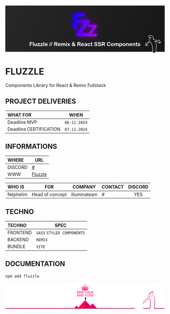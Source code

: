 ![Cover](https://github.com/nephcode/fluzzle/blob/main/.github/images/githubReadmeHeader.png)

<!-- ∵ ƸӜƷ ∴∵ ƸӜƷ ∴∵ ƸӜƷ ∴∵ ƸӜƷ ∴∵ ƸӜƷ ∴∵ ƸӜƷ ∴∵ ƸӜƷ ∴∵ ƸӜƷ ∴∵ ƸӜƷ ∴∵ ƸӜƷ ∴∵ ƸӜƷ ∴∵ ƸӜƷ ∴ -->

# FLUZZLE

Components Library for React & Remix Fullstack

## PROJECT DELIVERIES

| WHAT FOR               | WHEN         |
| :--------------------- | ------------ |
| Deadline MVP           | `06-11-2024` |
| Deadline CERTIFICATION | `07-11-2024` |

## INFORMATIONS

| WHERE   | URL                               |
| :------ | --------------------------------- |
| DISCORD | [#](#)                            |
| WWW     | [Fluzzle](fluzzle.youcodeuse.com) |

| WHO IS   | FOR             |   COMPANY    | CONTACT | DISCORD |
| :------- | --------------- | :----------: | ------- | :-----: |
| Nephelim | Head of concept | illuminateam | #       |   YES   |

## TECHNO

| TECHNO   | SPEC                       |
| :------- | -------------------------- |
| FRONTEND | `SASS` `STYLED COMPONENTS` |
| BACKEND  | `REMIX`                    |
| BUNDLE   | `VITE`                     |

## DOCUMENTATION

```
npm add fluzzle

```

![Cover](https://github.com/nephcode/underconstruction-react/blob/main/.github/images/githubReadmeFooter.png)
